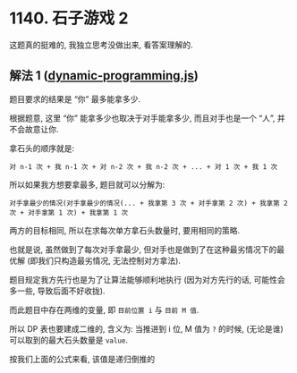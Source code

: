 # 1140. 石子游戏 2

这题真的挺难的, 我独立思考没做出来, 看答案理解的.

## 解法 1 ([dynamic-programming.js](./dynamic-programming.js))

题目要求的结果是 “你” 最多能拿多少.

根据题意, 这里 “你” 能拿多少也取决于对手能拿多少, 而且对手也是一个 “人”, 并不会故意让你.

拿石头的顺序就是:

```
对 n-1 次 + 我 n-1 次 + 对 n-2 次 + 我 n-2 次 + ... + 对 1 次 + 我 1 次
```

所以如果我方想要拿最多, 题目就可以分解为:

```
对手拿最少的情况(对手拿最少的情况(... + 我拿第 3 次 + 对手拿第 2 次) + 我拿第 2 次 + 对手拿第 1 次) + 我拿第 1 次
```

两方的目标相同, 所以在求每次单方拿石头数量时, 要用相同的策略.

也就是说, 虽然做到了每次对手拿最少, 但对手也是做到了在这种最劣情况下的最优解 (即我们只构造最劣情况, 无法控制对方拿法).

题目规定我方先行也是为了让算法能够顺利地执行 (因为对方先行的话, 可能性会多一些, 导致后面不好收拢).

而此题目中存在两维的变量, 即 `目前位置 i` 与 `目前 M 值`.

所以 DP 表也要建成二维的, 含义为: 当推进到 i 位, M 值为 `?` 的时候, (无论是谁) 可以取到的最大石头数量是 `value`.

按我们上面的公式来看, 该值是递归倒推的
